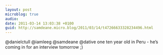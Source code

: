 ```yaml
---
layout: post
microblog: true
audio: 
date: 2011-03-14 13:03:38 +0100
guid: http://samdeane.micro.blog/2011/03/14/t47266633328234496.html
---
```

@danielctull @iamleeg @samdeane @dative one ten year old in Peru - he’s coming in for an interview tomorrow ;)
